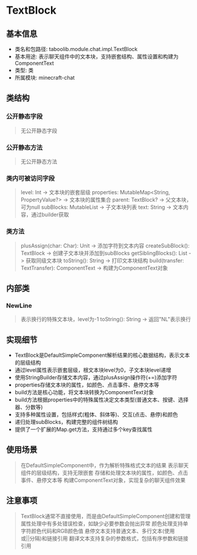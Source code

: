 # TextBlock
## 基本信息
- 类名和包路径: taboolib.module.chat.impl.TextBlock
- 基本用途: 表示聊天组件中的文本块，支持嵌套结构、属性设置和构建为ComponentText
- 类型: 类
- 所属模块: minecraft-chat

## 类结构
### 公开静态字段
> 无公开静态字段

### 公开静态方法
> 无公开静态方法

### 类内可被访问字段
> level: Int -> 文本块的嵌套层级
> properties: MutableMap<String, PropertyValue?> -> 文本块的属性集合
> parent: TextBlock? -> 父文本块，可为null
> subBlocks: MutableList<TextBlock> -> 子文本块列表
> text: String -> 文本内容，通过builder获取

### 类方法
> plusAssign(char: Char): Unit -> 添加字符到文本内容
> createSubBlock(): TextBlock -> 创建子文本块并添加到subBlocks
> getSiblingBlocks(): List<TextBlock> -> 获取同级文本块
> toString(): String -> 打印文本块结构
> build(transfer: TextTransfer): ComponentText -> 构建为ComponentText对象

## 内部类
### NewLine
> 表示换行的特殊文本块，level为-1
> toString(): String -> 返回"NL"表示换行

## 实现细节
- TextBlock是DefaultSimpleComponent解析结果的核心数据结构，表示文本的层级结构
- 通过level属性表示嵌套层级，根文本块level为0，子文本块level递增
- 使用StringBuilder存储文本内容，通过plusAssign操作符(+=)添加字符
- properties存储文本块的属性，如颜色、点击事件、悬停文本等
- build方法是核心功能，将文本块转换为ComponentText对象
- build方法根据properties中的特殊属性决定文本类型(普通文本、按键、选择器、分数等)
- 支持多种属性设置，包括样式(粗体、斜体等)、交互(点击、悬停)和颜色
- 递归处理subBlocks，构建完整的组件树结构
- 提供了一个扩展的Map.get方法，支持通过多个key查找属性

## 使用场景
> 在DefaultSimpleComponent中，作为解析特殊格式文本的结果
> 表示聊天组件的层级结构，支持无限嵌套
> 存储和处理文本块的属性，如颜色、点击事件、悬停文本等
> 构建ComponentText对象，实现复杂的聊天组件效果

## 注意事项
> TextBlock通常不直接使用，而是由DefaultSimpleComponent创建和管理
> 属性处理中有多处错误检查，如缺少必要参数会抛出异常
> 颜色处理支持单字符颜色代码和RGB颜色值
> 悬停文本支持普通文本、多行文本(使用<br>或||分隔)和链接引用
> 翻译文本支持复杂的参数格式，包括有序参数和链接引用
